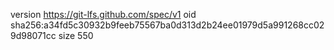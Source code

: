 version https://git-lfs.github.com/spec/v1
oid sha256:a34fd5c30932b9feeb75567ba0d313d2b24ee01979d5a991268cc029d98071cc
size 550
